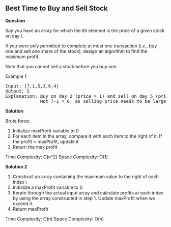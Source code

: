 <h2>Best Time to Buy and Sell Stock</h2>

**Question**

Say you have an array for which the ith element is the price of a given stock on day i.

If you were only permitted to complete at most one transaction (i.e., buy one and sell one share of the stock), design an algorithm to find the maximum profit.

Note that you cannot sell a stock before you buy one.

Example 1:

<pre>
Input: [7,1,5,3,6,4]
Output: 5
Explanation: Buy on day 2 (price = 1) and sell on day 5 (price = 6), profit = 6-1 = 5.
             Not 7-1 = 6, as selling price needs to be larger than buying price.
</pre>

**Solution**

Brute force:
1) Initialize maxProfit variable to 0
2) For each item in the array, compare it with each item to the right of it. If the
   profit > maxProfit, update it
3) Return the max profit

Time Complexity: O(n^2)
Space Complexity: O(1)

**Solution 2**

1) Construct an array containing the maximum value to the right of each index i
2) Initialize a maxProfit variable to 0
3) Iterate through the actual input array and calculate profits at each index by using
   the array constructed in step 1. Update maxProfit when we exceed it.
4) Return maxProfit

Time Complexity: O(n)
Space Complexity: O(n)

